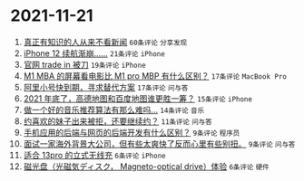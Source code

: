 # 2021-11-21

1. [真正有知识的人从来不看新闻](https://www.v2ex.com/t/816886) `60条评论` `分享发现`
1. [iPhone 12 续航渐崩……](https://www.v2ex.com/t/816893) `21条评论` `iPhone`
1. [官网 trade in 被刀](https://www.v2ex.com/t/816890) `19条评论` `iPhone`
1. [M1 MBA 的屏幕看电影比 M1 pro MBP 有什么区别？](https://www.v2ex.com/t/816913) `17条评论` `MacBook Pro`
1. [阿里小号快到期，寻求替代方案](https://www.v2ex.com/t/816892) `17条评论` `问与答`
1. [2021 年底了，高德地图和百度地图谁更胜一筹？](https://www.v2ex.com/t/816887) `15条评论` `iPhone`
1. [做一个好的音乐推荐算法有那么难吗…](https://www.v2ex.com/t/816891) `14条评论` `音乐`
1. [约喜欢的妹子出来被拒，还要继续约？](https://www.v2ex.com/t/816883) `11条评论` `问与答`
1. [手机应用的后端与网页的后端开发有什么区别？](https://www.v2ex.com/t/816922) `9条评论` `程序员`
1. [面试一家海外背景大公司，但有些太爽快了反而心里有些别扭。](https://www.v2ex.com/t/816894) `9条评论` `问与答`
1. [适合 13pro 的立式无线充](https://www.v2ex.com/t/816921) `6条评论` `iPhone`
1. [磁光盘（光磁気ディスク， Magneto-optical drive）体验](https://www.v2ex.com/t/816897) `6条评论` `硬件`
